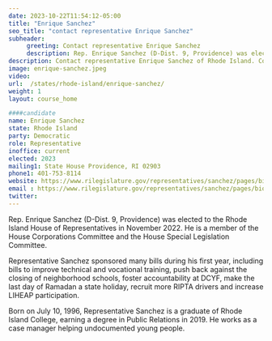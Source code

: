 ```yaml
---
date: 2023-10-22T11:54:12-05:00
title: "Enrique Sanchez"
seo_title: "contact representative Enrique Sanchez"
subheader:
     greeting: Contact representative Enrique Sanchez
     description: Rep. Enrique Sanchez (D-Dist. 9, Providence) was elected to the Rhode Island House of Representatives in November 2022. He is a member of the House Corporations Committee and the House Special Legislation Committee.
description: Contact representative Enrique Sanchez of Rhode Island. Contact information for Enrique Sanchez includes email address, phone number, and mailing address.
image: enrique-sanchez.jpeg
video:
url:  /states/rhode-island/enrique-sanchez/
weight: 1
layout: course_home

####candidate
name: Enrique Sanchez
state: Rhode Island
party: Democratic
role: Representative
inoffice: current
elected: 2023
mailing1: State House Providence, RI 02903
phone1: 401-753-8114
website: https://www.rilegislature.gov/representatives/sanchez/pages/biography.aspx/
email : https://www.rilegislature.gov/representatives/sanchez/pages/biography.aspx/
twitter:
---
```


Rep. Enrique Sanchez (D-Dist. 9, Providence) was elected to the Rhode Island House of Representatives in November 2022. He is a member of the House Corporations Committee and the House Special Legislation Committee.

Representative Sanchez sponsored many bills during his first year, including bills to improve technical and vocational training, push back against the closing of neighborhood schools, foster accountability at DCYF, make the last day of Ramadan a state holiday, recruit more RIPTA drivers and increase LIHEAP participation.

Born on July 10, 1996, Representative Sanchez is a graduate of Rhode Island College, earning a degree in Public Relations in 2019. He works as a case manager helping undocumented young people.​
